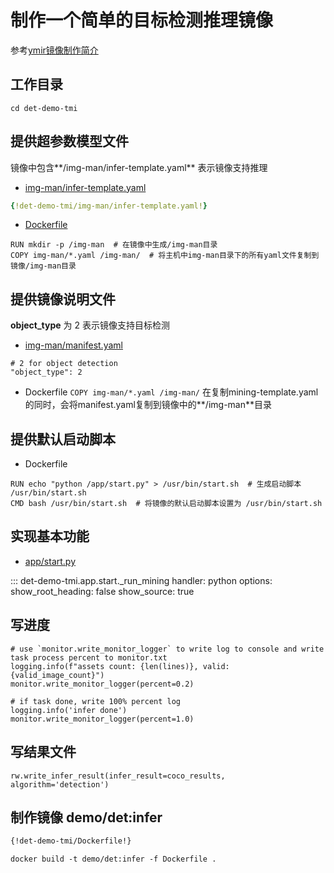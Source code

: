 # 制作一个简单的目标检测推理镜像

参考[ymir镜像制作简介](../overview/ymir-executor.md)

## 工作目录
```
cd det-demo-tmi
```

## 提供超参数模型文件

镜像中包含**/img-man/infer-template.yaml** 表示镜像支持推理

- [img-man/infer-template.yaml](https://github.com/modelai/ymir-executor-fork/tree/ymir-dev/det-demo-tmi/img-man/infer-template.yaml)

```yaml
{!det-demo-tmi/img-man/infer-template.yaml!}
```

- [Dockerfile](https://github.com/modelai/ymir-executor-fork/tree/ymir-dev/det-demo-tmi/Dockerfile)

```
RUN mkdir -p /img-man  # 在镜像中生成/img-man目录
COPY img-man/*.yaml /img-man/  # 将主机中img-man目录下的所有yaml文件复制到镜像/img-man目录
```

## 提供镜像说明文件

**object_type** 为 2 表示镜像支持目标检测

- [img-man/manifest.yaml](https://github.com/modelai/ymir-executor-fork/tree/ymir-dev/det-demo-tmi/img-man/manifest.yaml)
```
# 2 for object detection
"object_type": 2
```

- Dockerfile
`COPY img-man/*.yaml /img-man/` 在复制mining-template.yaml的同时，会将manifest.yaml复制到镜像中的**/img-man**目录

## 提供默认启动脚本

- Dockerfile
```
RUN echo "python /app/start.py" > /usr/bin/start.sh  # 生成启动脚本 /usr/bin/start.sh
CMD bash /usr/bin/start.sh  # 将镜像的默认启动脚本设置为 /usr/bin/start.sh
```

## 实现基本功能

- [app/start.py](https://github.com/modelai/ymir-executor-fork/tree/ymir-dev/det-demo-tmi/app/start.py)

::: det-demo-tmi.app.start._run_mining
    handler: python
    options:
      show_root_heading: false
      show_source: true


## 写进度

```
# use `monitor.write_monitor_logger` to write log to console and write task process percent to monitor.txt
logging.info(f"assets count: {len(lines)}, valid: {valid_image_count}")
monitor.write_monitor_logger(percent=0.2)

# if task done, write 100% percent log
logging.info('infer done')
monitor.write_monitor_logger(percent=1.0)
```

## 写结果文件

```
rw.write_infer_result(infer_result=coco_results, algorithm='detection')
```

## 制作镜像 demo/det:infer

```dockerfile
{!det-demo-tmi/Dockerfile!}
```

```
docker build -t demo/det:infer -f Dockerfile .
```
